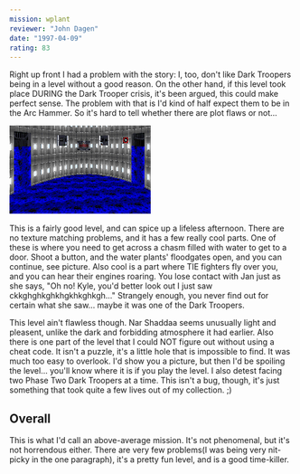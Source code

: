 ```yaml
---
mission: wplant
reviewer: "John Dagen"
date: "1997-04-09"
rating: 83
---
```


Right up front I had a problem with the story: I, too, don't like Dark Troopers being in a level without a good reason. On the other hand, if this level took place DURING the Dark Trooper crisis, it's been argued, this could make perfect sense. The problem with that is I'd kind of half expect them to be in the Arc Hammer. So it's hard to tell whether there are plot flaws or not...

![Water Treatment Plant screenshot](./wplant.png "One of the more interesting parts of the level is here in this large water tank.")

This is a fairly good level, and can spice up a lifeless afternoon. There are no texture matching problems, and it has a few really cool parts. One of these is where you need to get across a chasm filled with water to get to a door. Shoot a button, and the water plants' floodgates open, and you can continue, see picture. Also cool is a part where TIE fighters fly over you, and you can hear their engines roaring. You lose contact with Jan just as she says, "Oh no! Kyle, you'd better look out I just saw ckkghghkghkhgkhkghkgh..." Strangely enough, you never find out for certain what she saw... maybe it was one of the Dark Troopers.

This level ain't flawless though. Nar Shaddaa seems unusually light and pleasent, unlike the dark and forbidding atmosphere it had earlier. Also there is one part of the level that I could NOT figure out without using a cheat code. It isn't a puzzle, it's a little hole that is impossible to find. It was much too easy to overlook. I'd show you a picture, but then I'd be spoiling the level... you'll know where it is if you play the level. I also detest facing two Phase Two Dark Troopers at a time. This isn't a bug, though, it's just something that took quite a few lives out of my collection. ;)

## Overall

This is what I'd call an above-average mission. It's not phenomenal, but it's not horrendous either. There are very few problems(I was being very nit-picky in the one paragraph), it's a pretty fun level, and is a good time-killer.